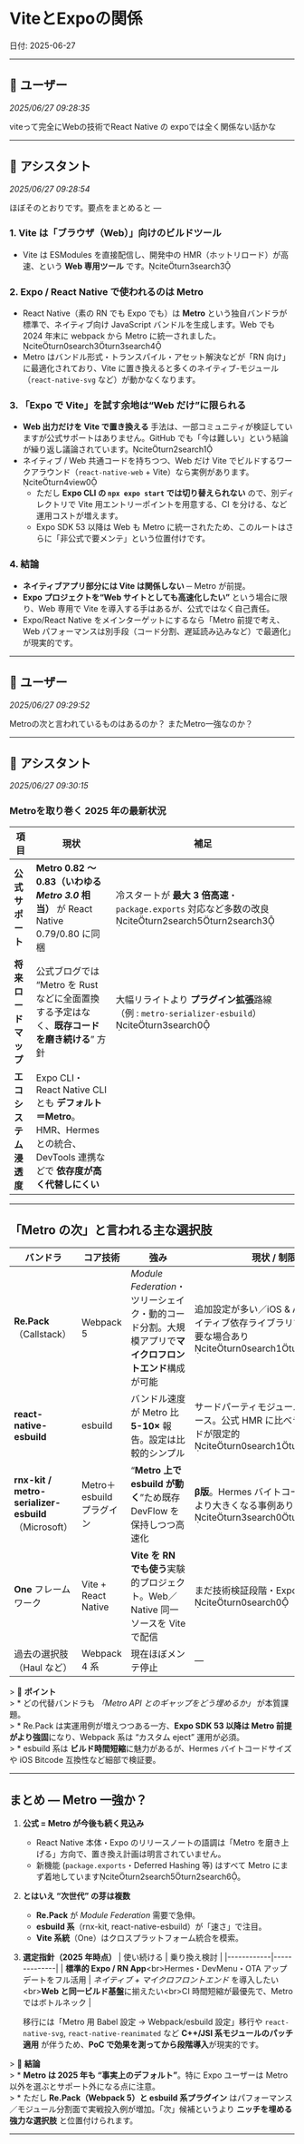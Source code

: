 # ViteとExpoの関係

日付: 2025-06-27

---

## 👤 ユーザー
*2025/06/27 09:28:35*

viteって完全にWebの技術でReact Native の expoでは全く関係ない話かな

---

## 🤖 アシスタント
*2025/06/27 09:28:54*

ほぼそのとおりです。要点をまとめると — 

### 1. Vite は「ブラウザ（Web）」向けのビルドツール
* Vite は ESModules を直接配信し、開発中の HMR（ホットリロード）が高速、という **Web 専用ツール** です。citeturn3search3

### 2. Expo / React Native で使われるのは Metro
* React Native（素の RN でも Expo でも）は **Metro** という独自バンドラが標準で、ネイティブ向け JavaScript バンドルを生成します。Web でも 2024 年末に webpack から Metro に統一されました。citeturn0search3turn3search4  
* Metro はバンドル形式・トランスパイル・アセット解決などが「RN 向け」に最適化されており、Vite に置き換えると多くのネイティブ-モジュール（`react-native-svg` など）が動かなくなります。

### 3. 「Expo で Vite」を試す余地は“Web だけ”に限られる
* **Web 出力だけを Vite で置き換える** 手法は、一部コミュニティが検証していますが公式サポートはありません。GitHub でも「今は難しい」という結論が繰り返し議論されています。citeturn2search1
* ネイティブ / Web 共通コードを持ちつつ、Web だけ Vite でビルドするワークアラウンド（`react-native-web` + Vite）なら実例があります。citeturn4view0  
  * ただし **Expo CLI の `npx expo start` では切り替えられない** ので、別ディレクトリで Vite 用エントリーポイントを用意する、CI を分ける、など運用コストが増えます。  
  * Expo SDK 53 以降は Web も Metro に統一されたため、このルートはさらに「非公式で要メンテ」という位置付けです。

### 4. 結論
* **ネイティブアプリ部分には Vite は関係しない** ─ Metro が前提。  
* **Expo プロジェクトを“Web サイトとしても高速化したい”** という場合に限り、Web 専用で Vite を導入する手はあるが、公式ではなく自己責任。  
* Expo/React Native をメインターゲットにするなら「Metro 前提で考え、Web パフォーマンスは別手段（コード分割、遅延読み込みなど）で最適化」が現実的です。

---

## 👤 ユーザー
*2025/06/27 09:29:52*

Metroの次と言われているものはあるのか？
またMetro一強なのか？

---

## 🤖 アシスタント
*2025/06/27 09:30:15*

### Metroを取り巻く 2025 年の最新状況

| 項目 | 現状 | 補足 |
|------|------|------|
| **公式サポート** | **Metro 0.82 〜 0.83（いわゆる *Metro 3.0* 相当）** が React Native 0.79/0.80 に同梱 | 冷スタートが **最大 3 倍高速**・`package.exports` 対応など多数の改良citeturn2search5turn2search3 |
| **将来ロードマップ** | 公式ブログでは “Metro を Rust などに全面置換する予定はなく、**既存コードを磨き続ける**” 方針 | 大幅リライトより **プラグイン拡張**路線（例 : `metro-serializer-esbuild`）citeturn3search0 |
| **エコシステム浸透度** | Expo CLI・React Native CLI とも **デフォルト＝Metro**。HMR、Hermes との統合、DevTools 連携などで **依存度が高く代替しにくい** | |

---

## 「Metro の次」と言われる主な選択肢

| バンドラ | コア技術 | 強み | 現状 / 制限 |
|----------|---------|------|-------------|
| **Re.Pack**（Callstack） | Webpack 5 | *Module Federation*・ツリーシェイク・動的コード分割。大規模アプリで**マイクロフロントエンド**構成が可能 | 追加設定が多い／iOS & Android のネイティブ依存ライブラリでパッチが必要な場合ありciteturn0search1turn4view0 |
| **react-native-esbuild** | esbuild | バンドル速度が Metro 比 **5-10×** 報告。設定は比較的シンプル | サードパーティモジュールで未対応ケース。公式 HMR に比べライブリロードが限定的citeturn0search1turn0search5 |
| **rnx-kit / metro-serializer-esbuild**（Microsoft） | Metro＋esbuild プラグイン | “**Metro 上で esbuild が動く**”ため既存 DevFlow を保持しつつ高速化 | **β版**。Hermes バイトコードが Metro より大きくなる事例ありciteturn3search0turn3search4 |
| **One** フレームワーク | Vite + React Native | **Vite を RN でも使う**実験的プロジェクト。Web／Native 同一ソースを Vite で配信 | まだ技術検証段階・Expo/CLI 非公式citeturn0search0 |
| 過去の選択肢（Haul など） | Webpack 4 系 | 現在ほぼメンテ停止 | — |

&gt; 📝 **ポイント**  
&gt; * どの代替バンドラも *「Metro API とのギャップをどう埋めるか」* が本質課題。  
&gt; * Re.Pack は実運用例が増えつつある一方、**Expo SDK 53 以降は Metro 前提がより強固**になり、Webpack 系は “カスタム eject” 運用が必須。  
&gt; * esbuild 系は **ビルド時間短縮**に魅力があるが、Hermes バイトコードサイズや iOS Bitcode 互換性など細部で検証要。  

---

## まとめ ― Metro 一強か？

1. **公式 = Metro が今後も続く見込み**  
   * React Native 本体・Expo のリリースノートの語調は「Metro を磨き上げる」方向で、置き換え計画は明言されていません。  
   * 新機能 (`package.exports`・Deferred Hashing 等) はすべて Metro にまず着地していますciteturn2search5turn2search6。

2. **とはいえ “次世代” の芽は複数**  
   * **Re.Pack** が *Module Federation* 需要で急伸。  
   * **esbuild 系**（rnx-kit, react-native-esbuild）が「速さ」で注目。  
   * **Vite 系統**（One）はクロスプラットフォーム統合を模索。

3. **選定指針（2025 年時点）**
   | 使い続ける | 乗り換え検討 |
   |------------|--------------|
   | **標準的 Expo / RN App**&lt;br&gt;Hermes・DevMenu・OTA アップデートをフル活用 | *ネイティブ + マイクロフロントエンド* を導入したい&lt;br&gt;**Web と同一ビルド基盤**に揃えたい&lt;br&gt;CI 時間短縮が最優先で、Metro ではボトルネック |

   移行には「Metro 用 Babel 設定 → Webpack/esbuild 設定」移行や `react-native-svg`, `react-native-reanimated` など **C++/JSI 系モジュールのパッチ適用** が伴うため、**PoC で効果を測ってから段階導入**が現実的です。

&gt; 👀 **結論**  
&gt; * **Metro は 2025 年も “事実上のデフォルト”**。特に Expo ユーザーは Metro 以外を選ぶとサポート外になる点に注意。  
&gt; * ただし **Re.Pack（Webpack 5）と esbuild 系プラグイン** はパフォーマンス／モジュール分割面で実戦投入例が増加。「次」候補というより **ニッチを埋める強力な選択肢** と位置付けられます。

---
